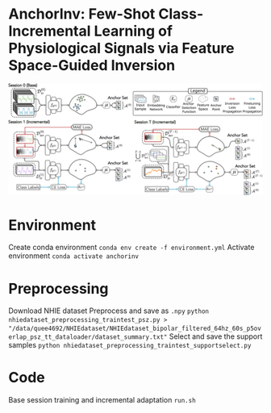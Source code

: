 # AnchorInv: Few-Shot Class-Incremental Learning of Physiological Signals via Feature Space-Guided Inversion
![Method Overview](./imgs/overview.png)

# Environment
Create conda environment
`conda env create -f environment.yml`
Activate environment
`conda activate anchorinv`

# Preprocessing
Download NHIE dataset
Preprocess and save as `.npy`
`python nhiedataset_preprocessing_traintest_psz.py > "/data/quee4692/NHIEdataset/NHIEdataset_bipolar_filtered_64hz_60s_p5overlap_psz_tt_dataloader/dataset_summary.txt"`
Select and save the support samples
`python nhiedataset_preprocessing_traintest_supportselect.py`

# Code
Base session training and incremental adaptation
`run.sh`
